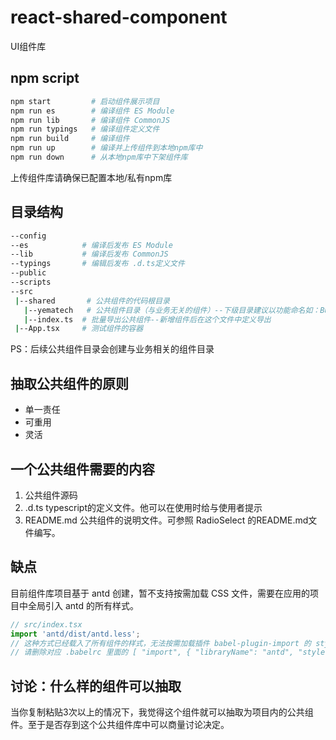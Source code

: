 # react-shared-component
UI组件库
## npm script
```bash
npm start         # 启动组件展示项目
npm run es        # 编译组件 ES Module
npm run lib       # 编译组件 CommonJS
npm run typings   # 编译组件定义文件
npm run build     # 编译组件
npm run up        # 编译并上传组件到本地npm库中
npm run down      # 从本地npm库中下架组件库
```
上传组件库请确保已配置本地/私有npm库
## 目录结构
```bash
--config
--es            # 编译后发布 ES Module
--lib           # 编译后发布 CommonJS
--typings       # 编辑后发布 .d.ts定义文件
--public
--scripts
--src
 |--shared       # 公共组件的代码根目录
   |--yematech   # 公共组件目录（与业务无关的组件）--下级目录建议以功能命名如：Button/Alert/Model/Tag
   |--index.ts  # 批量导出公共组件--新增组件后在这个文件中定义导出
 |--App.tsx     # 测试组件的容器
```
PS：后续公共组件目录会创建与业务相关的组件目录
## 抽取公共组件的原则
* 单一责任
* 可重用
* 灵活

## 一个公共组件需要的内容
1. 公共组件源码
2. .d.ts typescript的定义文件。他可以在使用时给与使用者提示
3. README.md 公共组件的说明文件。可参照 RadioSelect 的README.md文件编写。

## 缺点
目前组件库项目基于 antd 创建，暂不支持按需加载 CSS 文件，需要在应用的项目中全局引入 antd 的所有样式。
```javascript
// src/index.tsx
import 'antd/dist/antd.less';
// 这种方式已经载入了所有组件的样式，无法按需加载插件 babel-plugin-import 的 style 属性一起使用
// 请删除对应 .babelrc 里面的 [ "import", { "libraryName": "antd", "style": "css" } ] 配置
```

## 讨论：什么样的组件可以抽取
当你复制粘贴3次以上的情况下，我觉得这个组件就可以抽取为项目内的公共组件。至于是否存到这个公共组件库中可以商量讨论决定。
